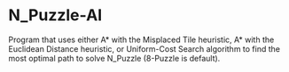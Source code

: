# N_Puzzle-AI
Program that uses either A* with the Misplaced Tile heuristic, A* with the Euclidean Distance heuristic, or Uniform-Cost Search algorithm to find the most optimal path to solve N_Puzzle (8-Puzzle is default).
